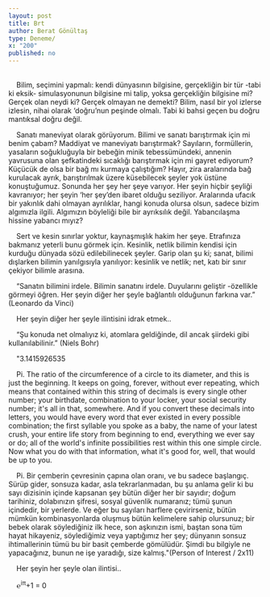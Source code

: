 ```yaml
---
layout: post
title: Brt
author: Berat Gönültaş
type: Deneme/
x: "200"
published: no
---
```

<br/>
&nbsp;&nbsp;&nbsp;&nbsp;Bilim, seçimini yapmalı: kendi dünyasının bilgisine, gerçekliğin bir tür -tabi ki eksik- simulasyonunun bilgisine mi talip, yoksa gerçekliğin bilgisine mi? Gerçek olan neydi ki? Gerçek olmayan ne demekti? Bilim, nasıl bir yol izlerse izlesin, nihai olarak ‘doğru’nun peşinde olmalı. Tabi ki bahsi geçen bu doğru mantıksal doğru değil.

&nbsp;&nbsp;&nbsp;&nbsp;Sanatı maneviyat olarak görüyorum. Bilimi ve sanatı barıştırmak için mi benim çabam? Maddiyat ve maneviyatı barıştırmak? Sayıların, formüllerin,
 yasaların soğukluğuyla bir bebeğin minik tebessümündeki, annenin yavrusuna olan şefkatindeki sıcaklığı barıştırmak için mi gayret ediyorum? Küçücük de olsa bir bağ mı kurmaya çalıştığım? Hayır, zira aralarında bağ kurulacak ayrık, barıştırılmak üzere küsebilecek şeyler yok üstüne konuştuğumuz. Sonunda her şey her şeye varıyor. Her şeyin hiçbir şeyliği kavranıyor; her şeyin ‘her şey’den ibaret olduğu seziliyor. Aralarında ufacık bir yakınlık dahi olmayan ayrılıklar, hangi konuda olursa olsun, sadece bizim algımızla ilgili. Algımızın böyleliği bile bir ayrıksılık değil. Yabancılaşma hissine yabancı mıyız?

&nbsp;&nbsp;&nbsp;&nbsp;Sert ve kesin sınırlar yoktur, kaynaşmışlık hakim her şeye. Etrafınıza bakmanız yeterli bunu görmek için. Kesinlik, netlik bilimin kendisi için kurduğu dünyada sözü edilebilinecek şeyler. Garip olan şu ki; sanat, bilimi dışlarken bilimin yanılgısıyla yanılıyor: kesinlik ve netlik; net, katı bir sınır çekiyor bilimle arasına.

&nbsp;&nbsp;&nbsp;&nbsp;“Sanatın bilimini irdele. Bilimin sanatını irdele. Duyularını geliştir -özellikle görmeyi öğren. Her şeyin diğer her şeyle bağlantılı olduğunun farkına var.” (Leonardo da Vinci)

&nbsp;&nbsp;&nbsp;&nbsp;Her şeyin diğer her şeyle ilintisini idrak etmek..

&nbsp;&nbsp;&nbsp;&nbsp;“Şu konuda net olmalıyız ki, atomlara geldiğinde, dil ancak şiirdeki gibi kullanılabilinir.” (Niels Bohr)

&nbsp;&nbsp;&nbsp;&nbsp;"3.1415926535

&nbsp;&nbsp;&nbsp;&nbsp;Pi. The ratio of the circumference of a circle to its diameter, and this is just the beginning. It keeps on going, forever, without ever repeating, which means that contained within this string of decimals is every single other number; your birthdate, combination to your locker, your social security number; it's all in that, somewhere. And if you convert these decimals into letters, you would have every word that ever existed in every possible combination; the first syllable you spoke as a baby, the name of your latest crush, your entire life story from beginning to end, everything we ever say or do; all of the world's infinite possibilities rest within this one simple circle. Now what you do with that information, what it's good for, well, that would be up to you.

&nbsp;&nbsp;&nbsp;&nbsp;Pi. Bir çemberin çevresinin çapına olan oranı, ve bu sadece başlangıç. Sürüp gider, sonsuza kadar, asla tekrarlanmadan, bu şu anlama gelir ki bu sayı dizisinin içinde kapsanan şey bütün diğer her bir sayıdır; doğum tarihiniz, dolabınızın şifresi, sosyal güvenlik numaranız; tümü şunun içindedir, bir yerlerde. Ve eğer bu sayıları harflere çevirirseniz, bütün mümkün kombinasyonlarda oluşmuş bütün kelimelere sahip olursunuz; bir bebek olarak söylediğiniz ilk hece, son aşkınızın ismi, baştan sona tüm hayat hikayeniz, söylediğimiz veya yaptığımız her şey; dünyanın sonsuz ihtimallerinin tümü bu bir basit çemberde gömülüdür. Şimdi bu bilgiyle ne yapacağınız, bunun ne işe yaradığı, size kalmış."(Person of Interest / 2x11)

&nbsp;&nbsp;&nbsp;&nbsp;Her şeyin her şeyle olan ilintisi..

&nbsp;&nbsp;&nbsp;&nbsp;℮<sup>iπ</sup>+1 = 0
